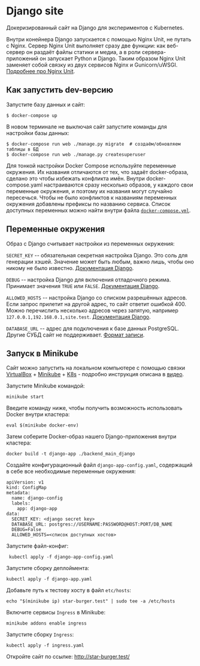 # Django site

Докеризированный сайт на Django для экспериментов с Kubernetes.

Внутри конейнера Django запускается с помощью Nginx Unit, не путать с Nginx. Сервер Nginx Unit выполняет сразу две функции: как веб-сервер он раздаёт файлы статики и медиа, а в роли сервера-приложений он запускает Python и Django. Таким образом Nginx Unit заменяет собой связку из двух сервисов Nginx и Gunicorn/uWSGI. [Подробнее про Nginx Unit](https://unit.nginx.org/).

## Как запустить dev-версию

Запустите базу данных и сайт:

```shell-session
$ docker-compose up
```

В новом терминале не выключая сайт запустите команды для настройки базы данных:

```shell-session
$ docker-compose run web ./manage.py migrate  # создаём/обновляем таблицы в БД
$ docker-compose run web ./manage.py createsuperuser
```

Для тонкой настройки Docker Compose используйте переменные окружения. Их названия отличаются от тех, что задаёт docker-образа, сделано это чтобы избежать конфликта имён. Внутри docker-compose.yaml настраиваются сразу несколько образов, у каждого свои переменные окружения, и поэтому их названия могут случайно пересечься. Чтобы не было конфликтов к названиям переменных окружения добавлены префиксы по названию сервиса. Список доступных переменных можно найти внутри файла [`docker-compose.yml`](./docker-compose.yml).

## Переменные окружения

Образ с Django считывает настройки из переменных окружения:

`SECRET_KEY` -- обязательная секретная настройка Django. Это соль для генерации хэшей. Значение может быть любым, важно лишь, чтобы оно никому не было известно. [Документация Django](https://docs.djangoproject.com/en/3.2/ref/settings/#secret-key).

`DEBUG` -- настройка Django для включения отладочного режима. Принимает значения `TRUE` или `FALSE`. [Документация Django](https://docs.djangoproject.com/en/3.2/ref/settings/#std:setting-DEBUG).

`ALLOWED_HOSTS` -- настройка Django со списком разрешённых адресов. Если запрос прилетит на другой адрес, то сайт ответит ошибкой 400. Можно перечислить несколько адресов через запятую, например `127.0.0.1,192.168.0.1,site.test`. [Документация Django](https://docs.djangoproject.com/en/3.2/ref/settings/#allowed-hosts).

`DATABASE_URL` -- адрес для подключения к базе данных PostgreSQL. Другие СУБД сайт не поддерживает. [Формат записи](https://github.com/jacobian/dj-database-url#url-schema).

## Запуск в Minikube

Сайт можно запустить на локальном компьютере с помощью связки [VirtualBox](https://www.virtualbox.org/) + [Minikube](https://minikube.sigs.k8s.io/docs/) + [K8s](https://kubernetes.io/ru/docs/tasks/tools/install-kubectl/) - подробно инструкция описана в [видео](https://www.youtube.com/watch?v=WAIrMmCQ3hE&list=PLg5SS_4L6LYvN1RqaVesof8KAf-02fJSi&index=3).

Запустите Minikube командой:
```
minikube start
```
Введите команду ниже, чтобы получить возможность использовать Docker внутри кластера:
```
eval $(minikube docker-env)
```
Затем соберите Docker-образ нашего Django-приложения внутри кластера:
```
docker build -t django-app ./backend_main_django
```
Создайте конфигурационный файл `django-app-config.yaml`, содержащий в себе все необходимые переменные окружения:
```
apiVersion: v1
kind: ConfigMap
metadata:
  name: django-config
  labels:
    app: django-app
data:
  SECRET_KEY: <django secret key>
  DATABASE_URL: postgres://USERNAME:PASSWORD@HOST:PORT/DB_NAME
  DEBUG=False
  ALLOWED_HOSTS=<список доступных хостов>
```
Запустите файл-конфиг:
```
 kubectl apply -f django-app-config.yaml
```
Запустите сборку деплоймента:
```
kubectl apply -f django-app.yaml
```
Добавьте путь к тестову хосту в файл `etc/hosts`:
```
echo "$(minikube ip) star-burger.test" | sudo tee -a /etc/hosts
```
Включите сервисы `Ingress` в Minikube:
```
minikube addons enable ingress     
```
Запустите сборку `Ingress`:
```
kubectl apply -f ingress.yaml
```
Откройте сайт по ссылке: http://star-burger.test/
